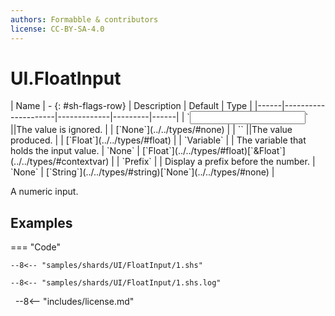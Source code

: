 ```yaml
---
authors: Formabble & contributors
license: CC-BY-SA-4.0
---
```



# UI.FloatInput

<div class="sh-parameters" markdown="1">
| Name | - {: #sh-flags-row} | Description | Default | Type |
|------|---------------------|-------------|---------|------|
| `<input>` ||The value is ignored. | | [`None`](../../types/#none) |
| `<output>` ||The value produced. | | [`Float`](../../types/#float) |
| `Variable` |  | The variable that holds the input value. | `None` | [`Float`](../../types/#float)[`&Float`](../../types/#contextvar) |
| `Prefix` |  | Display a prefix before the number. | `None` | [`String`](../../types/#string)[`None`](../../types/#none) |

</div>

A numeric input.

## Examples

=== "Code"

  ```x86asm linenums="1"
  --8<-- "samples/shards/UI/FloatInput/1.shs"
  ```

  ```
  --8<-- "samples/shards/UI/FloatInput/1.shs.log"
  ```
&nbsp;
--8<-- "includes/license.md"

